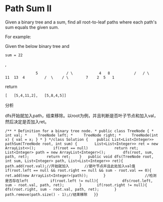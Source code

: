 # Path  Sum II

Given a binary tree and a sum, find all root-to-leaf paths where each path's sum equals the given sum.

For example:

Given the below binary tree and

`sum = 22`

,

```text
              5             / \            4   8           /   / \          11  13  4         /  \    / \        7    2  5   1
```

return

```text
[   [5,4,11,2],   [5,8,4,5]]
```

分析

dfs开始就加入path，结束移除。以root为例，并且判断是否叶子节点和加入val，然后决定是否加入ret。

```text
/** * Definition for a binary tree node. * public class TreeNode { *     int val; *     TreeNode left; *     TreeNode right; *     TreeNode(int x) { val = x; } * } */class Solution {    public List<List<Integer>> pathSum(TreeNode root, int sum) {        List<List<Integer>> ret = new ArrayList<>();        if(root == null)            return ret;        List<Integer> path = new ArrayList<Integer>();        dfs(root, sum, path, ret);        return ret;    }   public void dfs(TreeNode root, int sum, List<Integer> path, List<List<Integer>> ret){       path.add(root.val);//开始就加入       //是叶节点并且此处加入val值       if(root.left == null && root.right == null && sum - root.val == 0){           ret.add(new ArrayList<Integer>(path));       }                  //检测是否存在left          if(root.left != null){           dfs(root.left, sum - root.val, path, ret);       }       if(root.right != null){           dfs(root.right, sum - root.val, path, ret);       }       path.remove(path.size() - 1);//结束移除   }}
```

